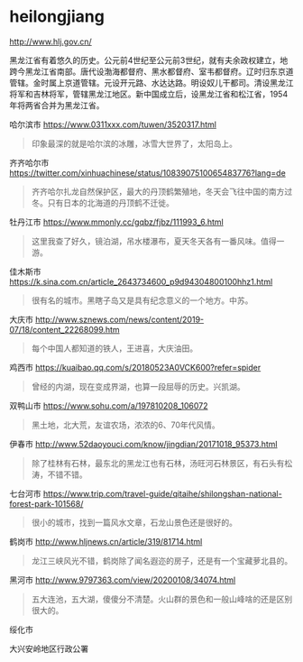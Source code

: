 # heilongjiang

http://www.hlj.gov.cn/

黑龙江省有着悠久的历史。公元前4世纪至公元前3世纪，就有夫余政权建立，地跨今黑龙江省南部。唐代设渤海都督府、黑水都督府、室韦都督府。辽时归东京道管辖。金时属上京道管辖。元设开元路、水达达路。明设奴儿干都司。清设黑龙江将军和吉林将军，管辖黑龙江地区。新中国成立后，设黑龙江省和松江省，1954年将两省合并为黑龙江省。

哈尔滨市 https://www.0311xxx.com/tuwen/3520317.html

> 印象最深的就是哈尔滨的冰雕，冰雪大世界了，太阳岛上。

齐齐哈尔市 https://twitter.com/xinhuachinese/status/1083907510065483776?lang=de

> 齐齐哈尔扎龙自然保护区，最大的丹顶鹤繁殖地，冬天会飞往中国的南方过冬。只有日本的北海道的丹顶鹤不迁徙。

牡丹江市 https://www.mmonly.cc/gqbz/fjbz/111993_6.html

> 这里我查了好久，镜泊湖，吊水楼瀑布，夏天冬天各有一番风味。值得一游。

佳木斯市 https://k.sina.com.cn/article_2643734600_p9d94304800100hhz1.html

> 很有名的城市。黑瞎子岛又是具有纪念意义的一个地方。中苏。

大庆市 http://www.sznews.com/news/content/2019-07/18/content_22268099.htm

> 每个中国人都知道的铁人，王进喜，大庆油田。

鸡西市 https://kuaibao.qq.com/s/20180523A0VCK600?refer=spider

> 曾经的内湖，现在变成界湖，也算一段屈辱的历史。兴凯湖。

双鸭山市 https://www.sohu.com/a/197810208_106072

> 黑土地，北大荒，友谊农场，浓浓的6、70年代风情。

伊春市 http://www.52daoyouci.com/know/jingdian/20171018_95373.html

> 除了桂林有石林，最东北的黑龙江也有石林，汤旺河石林景区，有石头有松涛，不错不错。

七台河市 https://www.trip.com/travel-guide/qitaihe/shilongshan-national-forest-park-101568/

> 很小的城市，找到一篇风水文章，石龙山景色还是很好的。

鹤岗市 http://www.hljnews.cn/article/319/81714.html

> 龙江三峡风光不错，鹤岗除了闻名遐迩的房子，还是有一个宝藏萝北县的。

黑河市 http://www.9797363.com/view/20200108/34074.html

> 五大连池，五大湖，傻傻分不清楚。火山群的景色和一般山峰啥的还是区别很大的。

绥化市

大兴安岭地区行政公署